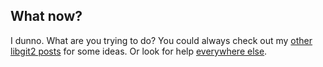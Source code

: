 ## What now?

I dunno.
What are you trying to do?
You could always check out my [other libgit2 posts](/blog/categories/libgit2/) for some ideas.
Or look for help [everywhere else](https://www.google.com/search?q=how%20do%20I%20use%20libgit2%20to).
